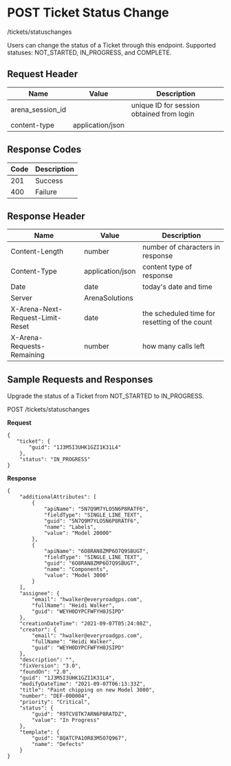 # POST Ticket Status Change
/tickets/statuschanges

Users can change the status of a Ticket through this endpoint.  Supported statuses: NOT_STARTED, IN_PROGRESS, and COMPLETE.

## Request Header

| Name<br> | Value<br> | Description<br> |
|  --- |  --- |  --- | 
| arena_session_id<br> |   | unique ID for session obtained from login<br> |
| content-type<br> | application/json<br> |   |

## Response Codes

| Code<br> | Description<br> |
|  --- |  --- | 
| 201<br> | Success<br> |
| 400<br> | Failure<br> |

## Response Header

| Name<br> | Value<br> | Description<br> |
|  --- |  --- |  --- | 
| Content-Length<br> | number<br> | number of characters in response<br> |
| Content-Type<br> | application/json<br> | content type of response<br> |
| Date<br> | date<br> | today's date and time<br> |
| Server<br> | ArenaSolutions<br> |   |
| X-Arena-Next-Request-Limit-Reset<br> | date<br> | the scheduled time for resetting of the count<br> |
| X-Arena-Requests-Remaining<br> | number<br> | how many calls left<br> |

## Sample Requests and Responses
Upgrade the status of a Ticket from NOT_STARTED to IN_PROGRESS.

POST /tickets/statuschanges

**Request** 

```
{
   "ticket": {
       "guid": "1J3M5I3UHK1GZI1K31L4"
    },
    "status": "IN_PROGRESS"
}
```
**Response** 

```
{
    "additionalAttributes": [
        {
            "apiName": "5N7Q9M7YLO5N6P8RATF6",
            "fieldType": "SINGLE_LINE_TEXT",
            "guid": "5N7Q9M7YLO5N6P8RATF6",
            "name": "Labels",
            "value": "Model 20000"
        },
        {
            "apiName": "6O8RAN8ZMP6O7Q9SBUGT",
            "fieldType": "SINGLE_LINE_TEXT",
            "guid": "6O8RAN8ZMP6O7Q9SBUGT",
            "name": "Components",
            "value": "Model 3000"
        }
    ],
    "assignee": {
        "email": "hwalker@everyroadgps.com",
        "fullName": "Heidi Walker",
        "guid": "WEYH0DYPCFWFYH0JSIPD"
    },
    "creationDateTime": "2021-09-07T05:24:08Z",
    "creator": {
        "email": "hwalker@everyroadgps.com",
        "fullName": "Heidi Walker",
        "guid": "WEYH0DYPCFWFYH0JSIPD"
    },
    "description": "",
    "fixVersion": "3.0",
    "foundOn": "2.0",
    "guid": "1J3M5I3UHK1GZI1K31L4",
    "modifyDateTime": "2021-09-07T06:13:33Z",
    "title": "Paint chipping on new Model 3000",
    "number": "DEF-000004",
    "priority": "Critical",
    "status": {
        "guid": "R9TCV8TK7ARN6P8RATDZ",
        "value": "In Progress"
    },
    "template": {
        "guid": "8QATCPA1OR83M5O7Q967",
        "name": "Defects"
    }
}
```
